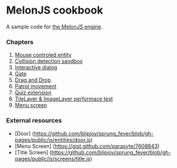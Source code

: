 # MelonJS cookbook
A sample code for [the MelonJS engine](http://melonjs.org/).

### Chapters
1. [Mouse controled entity](https://github.com/Kibo/melonjs-cookbook/tree/master/cookbook/mouseControlledEntity)
2. [Collision detection sandbox](https://github.com/Kibo/melonjs-cookbook/tree/master/cookbook/collisionDetection)
3. [Interactive dialog](https://github.com/Kibo/melonjs-cookbook/tree/master/cookbook/interactiveDialog)
4. [Gate](https://github.com/Kibo/melonjs-cookbook/tree/master/cookbook/gate)
5. [Drag and Drop](https://github.com/Kibo/melonjs-cookbook/tree/master/cookbook/dragAndDrop)
6. [Patrol movement](https://github.com/Kibo/melonjs-cookbook/tree/master/cookbook/patrol)
7. [Quiz extension](https://github.com/Kibo/melonjs-cookbook/tree/master/cookbook/quiz)
8. [TileLayer & ImageLayer performace test](https://github.com/Kibo/melonjs-cookbook/tree/master/cookbook/tilemapPerformanceTest)
9. [Menu screen](#)


### External  resources
 - [Door] (https://github.com/blipjoy/sprung_fever/blob/gh-pages/public/js/entities/door.js)
 - [Menu Screen] (https://gist.github.com/parasyte/7608843)
 - [Title Screen] (https://github.com/blipjoy/sprung_fever/blob/gh-pages/public/js/screens/title.js)
